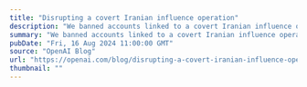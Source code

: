 ```yaml
---
title: "Disrupting a covert Iranian influence operation"
description: "We banned accounts linked to a covert Iranian influence operation using ChatGPT to generate website and social media content focused on multiple topics, including the U.S. presidential campaign. We have seen no indication that this content reached a meaningful audience."
summary: "We banned accounts linked to a covert Iranian influence operation using ChatGPT to generate website and social media content focused on multiple topics, including the U.S. presidential campaign. We have seen no indication that this content reached a meaningful audience."
pubDate: "Fri, 16 Aug 2024 11:00:00 GMT"
source: "OpenAI Blog"
url: "https://openai.com/blog/disrupting-a-covert-iranian-influence-operation"
thumbnail: ""
---
```


